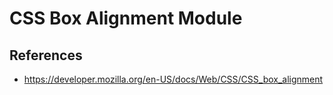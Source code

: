 # CSS Box Alignment Module



## References

- https://developer.mozilla.org/en-US/docs/Web/CSS/CSS_box_alignment

